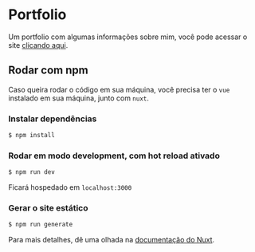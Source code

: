 # Portfolio

Um portfolio com algumas informações sobre mim, você pode acessar o site [clicando aqui](lukehxh.github.io/portfolio).

## Rodar com npm

Caso queira rodar o código em sua máquina, você precisa ter o `vue` instalado em sua máquina, junto com `nuxt`.

### Instalar dependências

``` bash
$ npm install
```

### Rodar em modo development, com hot reload ativado
``` bash
$ npm run dev
```
Ficará hospedado em `localhost:3000`

### Gerar o site estático
``` bash
$ npm run generate
```

Para mais detalhes, dê uma olhada na [documentação do Nuxt](https://nuxtjs.org).

